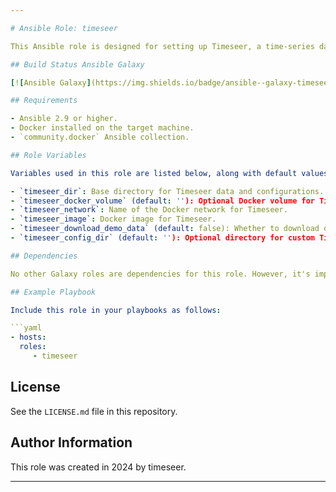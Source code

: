 ```yaml
---

# Ansible Role: timeseer

This Ansible role is designed for setting up Timeseer, a time-series data analysis platform, particularly in a Dockerized environment. It handles storage directory preparations, Docker volume configurations, and manages the deployment of Timeseer in a Docker container.

## Build Status Ansible Galaxy

[![Ansible Galaxy](https://img.shields.io/badge/ansible--galaxy-timeseer-yellow.svg)](https://galaxy.ansible.com/user/DiogoLobo122)

## Requirements

- Ansible 2.9 or higher.
- Docker installed on the target machine.
- `community.docker` Ansible collection.

## Role Variables

Variables used in this role are listed below, along with default values (see `defaults/main.yml`):

- `timeseer_dir`: Base directory for Timeseer data and configurations.
- `timeseer_docker_volume` (default: ''): Optional Docker volume for Timeseer storage.
- `timeseer_network`: Name of the Docker network for Timeseer.
- `timeseer_image`: Docker image for Timeseer.
- `timeseer_download_demo_data` (default: false): Whether to download demo data for Timeseer.
- `timeseer_config_dir` (default: ''): Optional directory for custom Timeseer configurations.

## Dependencies

No other Galaxy roles are dependencies for this role. However, it's important to ensure that Docker is properly installed and configured on your hosts.

## Example Playbook

Include this role in your playbooks as follows:

```yaml
- hosts: 
  roles:
     - timeseer
```

## License

See the `LICENSE.md` file in this repository.

## Author Information

This role was created in 2024 by timeseer.

---
```

